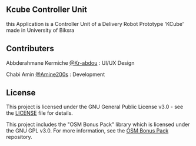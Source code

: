 ## Kcube Controller Unit 

this Application is a Controller Unit of a Delivery Robot Prototype 'KCube' made in University of Biksra 

## Contributers 
  Abbderahmane Kermiche [@Kr-abdou](https://github.com/Kr-Abdou) : UI/UX Design

 Chabi Amin [@Amine200s](https://github.com/Amine2000s) : Development 


## License

This project is licensed under the GNU General Public License v3.0 - see the [LICENSE](./LICENSE.md) file for details.

This project includes the "OSM Bonus Pack" library which is licensed under the GNU GPL v3.0. For more information, see the [OSM Bonus Pack](https://github.com/MKergall/osmbonuspack) repository.
